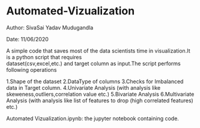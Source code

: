 # Automated-Vizualization

Author: SivaSai Yadav Mudugandla

Date: 11/06/2020

A simple code that saves most of the data scientists time in visualization.It is a python script that requires  
dataset(csv,excel,etc.) and target column as input.The script performs following operations

1.Shape of the dataset
2.DataType of columns 
3.Checks for Imbalanced data in Target column.
4.Univariate Analysis (with analysis like skeweness,outliers,correlation value etc.)
5.Bivariate Analysis
6.Multivariate Analysis (with analysis like list of features to drop (high correlated features) etc.)

Automated Vizualization.ipynb: the jupyter notebook containing code.
